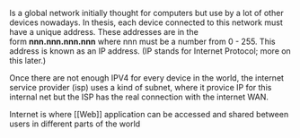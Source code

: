 Is a global network initially thought for computers but use by a lot of other devices nowadays. In thesis, each device connected to this network must have a unique address. These addresses are in the form **nnn.nnn.nnn.nnn** where nnn must be a number from 0 - 255. This address is known as an IP address. (IP stands for Internet Protocol; more on this later.)

Once there are not enough IPV4 for every device in the world, the internet service provider (isp) uses a kind of subnet, where it  provice IP for this internal net but the ISP has the real connection with the internet WAN.

Internet is where [[Web]] application can be accessed and shared between users in different parts of the world